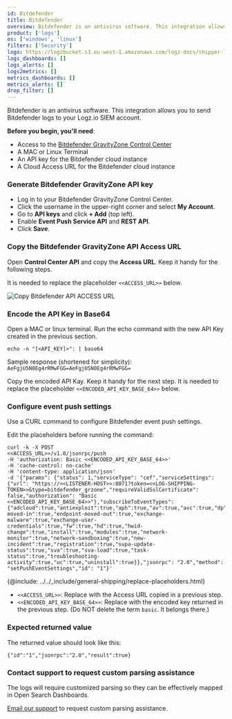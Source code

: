 ```yaml
---
id: Bitdefender
title: Bitdefender
overview: Bitdefender is an antivirus software. This integration allows you to send Bitdefender logs to your Logz.io SIEM account.
product: ['logs']
os: ['windows', 'linux']
filters: ['Security']
logo: https://logzbucket.s3.eu-west-1.amazonaws.com/logz-docs/shipper-logos/bitdefender.svg
logs_dashboards: []
logs_alerts: []
logs2metrics: []
metrics_dashboards: []
metrics_alerts: []
drop_filter: []
---
```


Bitdefender is an antivirus software. This integration allows you to send Bitdefender logs to your Logz.io SIEM account.

**Before you begin, you'll need**:

* Access to the [Bitdefender GravityZone Control Center](https://gravityzone.bitdefender.com/)
* A MAC or Linux Terminal
* An API key for the Bitdefender cloud instance
* A Cloud Access URL for the Bitdefender cloud instance

 

### Generate Bitdefender GravityZone API key

* Log in to your Bitdefender GravityZone Control Center.
* Click the username in the upper-right corner and select **My Account**.
* Go to **API keys** and click **+ Add** (top left).
* Enable **Event Push Service API** and **REST API**.
* Click **Save**.

### Copy the Bitdefender GravityZone API Access URL

Open **Control Center API** and copy the **Access URL**. Keep it handy for the following steps.

It is needed to replace the placeholder `<<ACCESS_URL>>` below.

![Copy Bitdefender API ACCESS URL](https://dytvr9ot2sszz.cloudfront.net/logz-docs/security-integrations/bitdefender.png)


### Encode the API Key in Base64

Open a MAC or linux terminal. Run the echo command with the new API Key created in the previous section.

```
echo -n "[<API_KEY]>": | base64
```
Sample response (shortened for simplicity): `AeFgjU5N0Eg4rRMwFGG=AeFgjU5N0Eg4rRMwFGG=`

Copy the encoded API Kay. Keep it handy for the next step. It is needed to replace the placeholder `<<ENCODED_API_KEY_BASE_64>>` below.

### Configure event push settings

Use a CURL command to configure Bitdefender event push settings.

Edit the placeholders before running the command:

```
curl -k -X POST
<<ACCESS_URL>>/v1.0/jsonrpc/push
-H 'authorization: Basic <<ENCODED_API_KEY_BASE_64>>'
-H 'cache-control: no-cache'
-H 'content-type: application/json'
-d '{"params": {"status": 1,"serviceType": "cef","serviceSettings": {"url": "https://<<LISTENER-HOST>>:8071?token=<<LOG-SHIPPING-TOKEN>>&type=bitdefender_grzone","requireValidSslCertificate": false,"authorization": "Basic <<ENCODED_API_KEY_BASE_64>>"},"subscribeToEventTypes": {"adcloud":true,"antiexploit":true,"aph":true,"av":true,"avc":true,"dp":true,"endpoint-moved-in":true,"endpoint-moved-out":true,"exchange-malware":true,"exchange-user-credentials":true,"fw":true,"hd":true,"hwid-change":true,"install":true,"modules":true,"network-monitor":true,"network-sandboxing":true,"new-incident":true,"registration":true,"supa-update-status":true,"sva":true,"sva-load":true,"task-status":true,"troubleshooting-activity":true,"uc":true,"uninstall":true}},"jsonrpc": "2.0","method": "setPushEventSettings","id": "1"}'
```


{@include: ../../_include/general-shipping/replace-placeholders.html}


* `<<ACCESS_URL>>`: Replace with the Access URL copied in a previous step.
* `<<ENCODED_API_KEY_BASE_64>>`: Replace with the encoded key returned in the previous step. (Do NOT delete the term `basic`. It belongs there.)


### Expected returned value

The returned value should look like this:

```
{"id":"1","jsonrpc":"2.0","result":true}
```

### Contact support to request custom parsing assistance

The logs will require customized parsing so they can be effectively mapped in Open Search Dashboards.

[Email our support](mailto:help@logz.io?subject=Requesting%20parsing%20assistance%20for%20Bitdefender%20security%20logs&body=Hi!%20Please%20be%20in%20touch%20with%20further%20instructions%20for%20parsing%20Bitdefender%20security%20logs.%20Thanks!) to request custom parsing assistance.


 